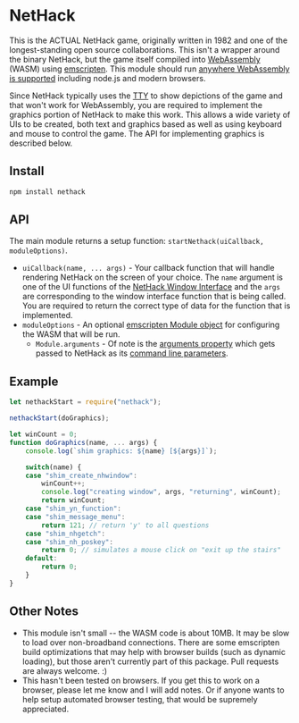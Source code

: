 # NetHack
This is the ACTUAL NetHack game, originally written in 1982 and one of the longest-standing open source collaborations. This isn't a wrapper around the binary NetHack, but the game itself compiled into [WebAssembly](https://webassembly.org/) (WASM) using [emscripten](https://emscripten.org/). This module should run [anywhere WebAssembly is supported](https://developer.mozilla.org/en-US/docs/WebAssembly#Browser_compatibility) including node.js and modern browsers.

Since NetHack typically uses the [TTY](https://en.wikipedia.org/wiki/Computer_terminal#Text_terminals) to show depictions of the game and that won't work for WebAssembly, you are required to implement the graphics portion of NetHack to make this work. This allows a wide variety of UIs to be created, both text and graphics based as well as using keyboard and mouse to control the game. The API for implementing graphics is described below.

## Install

``` sh
npm install nethack
```

## API
The main module returns a setup function: `startNethack(uiCallback, moduleOptions)`.
* `uiCallback(name, ... args)` - Your callback function that will handle rendering NetHack on the screen of your choice. The `name` argument is one of the UI functions of the [NetHack Window Interface](https://github.com/NetHack/NetHack/blob/NetHack-3.7/doc/window.doc) and the `args` are corresponding to the window interface function that is being called. You are required to return the correct type of data for the function that is implemented.
* `moduleOptions` - An optional [emscripten Module object](https://emscripten.org/docs/api_reference/module.html) for configuring the WASM that will be run.
  * `Module.arguments` - Of note is the [arguments property](https://emscripten.org/docs/api_reference/module.html#Module.arguments) which gets passed to NetHack as its [command line parameters](https://nethackwiki.com/wiki/Options).

## Example
``` js
let nethackStart = require("nethack");

nethackStart(doGraphics);

let winCount = 0;
function doGraphics(name, ... args) {
    console.log(`shim graphics: ${name} [${args}]`);

    switch(name) {
    case "shim_create_nhwindow":
        winCount++;
        console.log("creating window", args, "returning", winCount);
        return winCount;
    case "shim_yn_function":
    case "shim_message_menu":
        return 121; // return 'y' to all questions
    case "shim_nhgetch":
    case "shim_nh_poskey":
        return 0; // simulates a mouse click on "exit up the stairs"
    default:
        return 0;
    }
}
```

## Other Notes
* This module isn't small -- the WASM code is about 10MB. It may be slow to load over non-broadband connections. There are some emscripten build optimizations that may help with browser builds (such as dynamic loading), but those aren't currently part of this package. Pull requests are always welcome. :)
* This hasn't been tested on browsers. If you get this to work on a browser, please let me know and I will add notes. Or if anyone wants to help setup automated browser testing, that would be supremely appreciated.